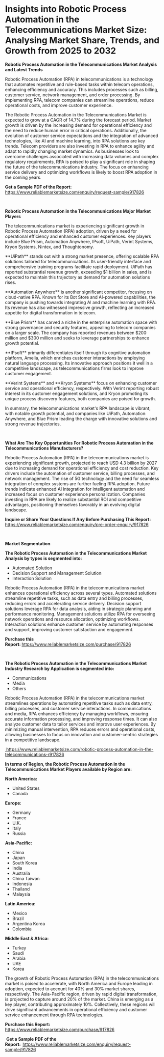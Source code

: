 <p><h1>Insights into Robotic Process Automation in the Telecommunications Market Size: Analysing Market Share, Trends, and Growth from 2025 to 2032</h1></p><p><strong>Robotic Process Automation in the Telecommunications Market Analysis and Latest Trends</strong></p>
<p><p>Robotic Process Automation (RPA) in telecommunications is a technology that automates repetitive and rule-based tasks within telecom operations, enhancing efficiency and accuracy. This includes processes such as billing, customer service, network management, and order processing. By implementing RPA, telecom companies can streamline operations, reduce operational costs, and improve customer experience.</p><p>The Robotic Process Automation in the Telecommunications Market is expected to grow at a CAGR of 14.7% during the forecast period. Market growth is driven by the increasing demand for operational efficiency and the need to reduce human error in critical operations. Additionally, the evolution of customer service expectations and the integration of advanced technologies, like AI and machine learning, into RPA solutions are key trends. Telecom providers are also investing in RPA to enhance agility and adapt to rapidly changing market dynamics. As businesses look to overcome challenges associated with increasing data volumes and complex regulatory requirements, RPA is poised to play a significant role in shaping the future of the telecommunications industry. The focus on enhancing service delivery and optimizing workflows is likely to boost RPA adoption in the coming years.</p></p>
<p><strong>Get a Sample PDF of the Report:&nbsp;</strong> <a href="https://www.reliablemarketsize.com/enquiry/request-sample/917826?utm_campaign=3212&utm_medium=2&utm_source=Github&utm_content=ia&utm_term=18042025&utm_id=robotic-process-automation-in-the-telecommunications">https://www.reliablemarketsize.com/enquiry/request-sample/917826</a></p>
<p>&nbsp;</p>
<p><strong>Robotic Process Automation in the Telecommunications Major Market Players</strong></p>
<p><p>The telecommunications market is experiencing significant growth in Robotic Process Automation (RPA) adoption, driven by a need for operational efficiency and enhanced customer experiences. Key players include Blue Prism, Automation Anywhere, IPsoft, UiPath, Verint Systems, Kryon Systems, Nintex, and Thoughtonomy.</p><p>**UiPath** stands out with a strong market presence, offering scalable RPA solutions tailored for telecommunications. Its user-friendly interface and comprehensive training programs facilitate rapid deployment. UiPath has reported substantial revenue growth, exceeding $1 billion in sales, and is expected to maintain this trajectory as demand for automation solutions rises.</p><p>**Automation Anywhere** is another significant competitor, focusing on cloud-native RPA. Known for its Bot Store and AI-powered capabilities, the company is pushing towards integrating AI and machine learning with RPA. Its revenue has also witnessed impressive growth, reflecting an increased appetite for digital transformation in telecom.</p><p>**Blue Prism** has carved a niche in the enterprise automation space with strong governance and security features, appealing to telecom companies on a larger scale. The company has reported revenues between $200 million and $300 million and seeks to leverage partnerships to enhance growth potential.</p><p>**IPsoft** primarily differentiates itself through its cognitive automation platform, Amelia, which enriches customer interactions by employing natural language processing. Its innovative approach positions it well in a competitive landscape, as telecommunications firms look to improve customer engagement.</p><p>**Verint Systems** and **Kryon Systems** focus on enhancing customer service and operational efficiency, respectively. With Verint reporting robust interest in its customer engagement solutions, and Kryon promoting its unique process discovery features, both companies are poised for growth.</p><p>In summary, the telecommunications market's RPA landscape is vibrant, with notable growth potential, and companies like UiPath, Automation Anywhere, and Blue Prism leading the charge with innovative solutions and strong revenue trajectories.</p></p>
<p>&nbsp;</p>
<p><strong>What Are The Key Opportunities For Robotic Process Automation in the Telecommunications Manufacturers?</strong></p>
<p><p>Robotic Process Automation (RPA) in the telecommunications market is experiencing significant growth, projected to reach USD 4.3 billion by 2027 due to increasing demand for operational efficiency and cost reduction. Key drivers include the automation of customer service, billing processes, and network management. The rise of 5G technology and the need for seamless integration of complex systems are further fueling RPA adoption. Future trends indicate enhanced AI integration for intelligent automation and increased focus on customer experience personalization. Companies investing in RPA are likely to realize substantial ROI and competitive advantages, positioning themselves favorably in an evolving digital landscape.</p></p>
<p><strong>Inquire or Share Your Questions If Any Before Purchasing This Report:</strong> <a href="https://www.reliablemarketsize.com/enquiry/pre-order-enquiry/917826?utm_campaign=3212&utm_medium=2&utm_source=Github&utm_content=ia&utm_term=18042025&utm_id=robotic-process-automation-in-the-telecommunications">https://www.reliablemarketsize.com/enquiry/pre-order-enquiry/917826</a></p>
<p>&nbsp;</p>
<p><strong>Market Segmentation</strong></p>
<p><strong>The Robotic Process Automation in the Telecommunications Market Analysis by types is segmented into:</strong></p>
<p><ul><li>Automated Solution</li><li>Decision Support and Management Solution</li><li>Interaction Solution</li></ul></p>
<p><p>Robotic Process Automation (RPA) in the telecommunications market enhances operational efficiency across several types. Automated solutions streamline repetitive tasks, such as data entry and billing processes, reducing errors and accelerating service delivery. Decision support solutions leverage RPA for data analysis, aiding in strategic planning and performance monitoring. Management solutions utilize RPA for overseeing network operations and resource allocation, optimizing workflows. Interaction solutions enhance customer service by automating responses and support, improving customer satisfaction and engagement.</p></p>
<p><strong>Purchase this Report:&nbsp;</strong><a href="https://www.reliablemarketsize.com/purchase/917826?utm_campaign=3212&utm_medium=2&utm_source=Github&utm_content=ia&utm_term=18042025&utm_id=robotic-process-automation-in-the-telecommunications">https://www.reliablemarketsize.com/purchase/917826</a></p>
<p>&nbsp;</p>
<p><strong>The Robotic Process Automation in the Telecommunications Market Industry Research by Application is segmented into:</strong></p>
<p><ul><li>Communications</li><li>Media</li><li>Others</li></ul></p>
<p><p>Robotic Process Automation (RPA) in the telecommunications market streamlines operations by automating repetitive tasks such as data entry, billing processes, and customer service interactions. In communications and media, RPA enhances efficiency by managing workflows, ensuring accurate information processing, and improving response times. It can also analyze customer data to tailor services and improve user experiences. By minimizing manual intervention, RPA reduces errors and operational costs, allowing businesses to focus on innovation and customer-centric strategies in a competitive landscape.</p></p>
<p><a href="https://www.reliablemarketsize.com/robotic-process-automation-in-the-telecommunications-r917826?utm_campaign=3212&utm_medium=2&utm_source=Github&utm_content=ia&utm_term=18042025&utm_id=robotic-process-automation-in-the-telecommunications">&nbsp;https://www.reliablemarketsize.com/robotic-process-automation-in-the-telecommunications-r917826</a></p>
<p><strong>In terms of Region, the Robotic Process Automation in the Telecommunications Market Players available by Region are:</strong></p>
<p>
    <p> <strong> North America: </strong>
        <ul>
            <li>United States</li>
            <li>Canada</li>
        </ul>
        </p> 
    <p> <strong> Europe: </strong>
        <ul>
            <li>Germany</li>
            <li>France</li>
            <li>U.K.</li>
            <li>Italy</li>
            <li>Russia</li>
        </ul>
        </p> 
    <p> <strong> Asia-Pacific: </strong>
        <ul>
            <li>China</li>
            <li>Japan</li>
            <li>South Korea</li>
            <li>India</li>
            <li>Australia</li>
            <li>China Taiwan</li>
            <li>Indonesia</li>
            <li>Thailand</li>
            <li>Malaysia</li>
        </ul>
        </p> 
    <p> <strong> Latin America: </strong>
        <ul>
            <li>Mexico</li>
            <li>Brazil</li>
            <li>Argentina Korea</li>
            <li>Colombia</li>
        </ul>
        </p> 
    <p> <strong> Middle East & Africa: </strong>
        <ul>
            <li>Turkey</li>
            <li>Saudi</li>
            <li>Arabia</li>
            <li>UAE</li>
            <li>Korea</li>
        </ul>
    </p>
    </p>
<p><p>The growth of Robotic Process Automation (RPA) in the telecommunications market is poised to accelerate, with North America and Europe leading in adoption, expected to account for 40% and 30% market shares, respectively. The Asia-Pacific region, driven by rapid digital transformation, is projected to capture around 20% of the market. China is emerging as a key player, contributing approximately 10%. Collectively, these regions will drive significant advancements in operational efficiency and customer service enhancement through RPA technologies.</p></p>
<p><strong>Purchase this Report: </strong><a href="https://www.reliablemarketsize.com/purchase/917826?utm_campaign=3212&utm_medium=2&utm_source=Github&utm_content=ia&utm_term=18042025&utm_id=robotic-process-automation-in-the-telecommunications">https://www.reliablemarketsize.com/purchase/917826</a></p>
<p>&nbsp;<strong>Get a Sample PDF of the Report:&nbsp;&nbsp;</strong><a href="https://www.reliablemarketsize.com/enquiry/request-sample/917826?utm_campaign=3212&utm_medium=2&utm_source=Github&utm_content=ia&utm_term=18042025&utm_id=robotic-process-automation-in-the-telecommunications">https://www.reliablemarketsize.com/enquiry/request-sample/917826</a></p>
<p><strong></strong></p>
<p><p></p><p></p><p></p></p>